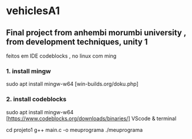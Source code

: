 # vehiclesA1

## Final project from anhembi morumbi university , from development techniques, unity 1



feitos em IDE codeblocks , no linux com ming

### 1. install mingw

sudo apt install mingw-w64 [win-builds.org/doku.php]

### 2. install codeblocks

sudo apt install mingw-w64 [https://www.codeblocks.org/downloads/binaries/]
VScode & terminal

cd projeto1
g++ main.c -o meuprograma
./meuprograma 
